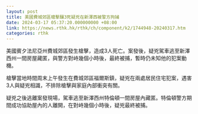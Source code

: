 ```yaml
---
layout: post
title: 美國費城郊區槍擊釀3死疑兇在新澤西被警方拘捕
date: 2024-03-17 05:37:20.000000000 +08:00
link: https://news.rthk.hk/rthk/ch/component/k2/1744948-20240317.htm
categories: rthk
---
```


美國賓夕法尼亞州費城郊區發生槍擊，造成3人死亡。案發後，疑兇駕車逃至新澤西州一間房屋藏匿，與警方對峙幾個小時後，最終被捕，暫時仍未知他的犯案動機。

槍擊當地時間周末上午發生在費城郊區福爾斯鎮，疑兇在兩處居民住宅犯案，遇害3人與疑兇相識，不排除槍擊與家庭內部衝突有關。

疑兇之後逃離案發現場，駕車逃至新澤西州特倫頓一間房屋內藏匿。特倫頓警方期間成功協助屋內的人離開，在對峙幾個小時後，疑兇最終被捕。
